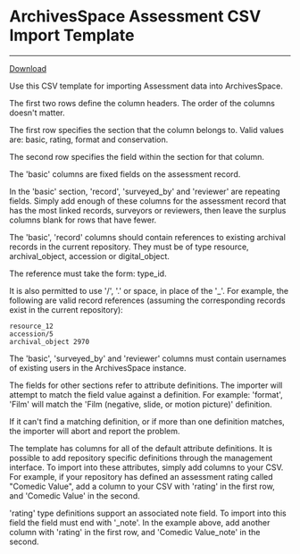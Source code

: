 # ArchivesSpace Assessment CSV Import Template 
--------------------------------------------

[Download](https://raw.githubusercontent.com/archivesspace/archivesspace/master/backend/app/exporters/examples/assessment/aspace_assessment_import_template.csv)

Use this CSV template for importing Assessment data into ArchivesSpace.

The first two rows define the column headers. The order of the columns doesn't matter.

The first row specifies the section that the column belongs to.
Valid values are: basic, rating, format and conservation.

The second row specifies the field within the section for that column.

The 'basic' columns are fixed fields on the assessment record.

In the 'basic' section, 'record', 'surveyed_by' and 'reviewer' are repeating fields.
Simply add enough of these columns for the assessment record that has the most
linked records, surveyors or reviewers, then
leave the surplus columns blank for rows that have fewer.

The 'basic', 'record' columns should contain references to existing archival records in
the current repository. They must be of type resource, archival_object, accession or digital_object.

The reference must take the form: type_id.

It is also permitted to use '/', '.' or space, in place of the '_'. For example, the following
are valid record references (assuming the corresponding records exist in the current repository):

    resource_12
    accession/5
    archival_object 2970

The 'basic', 'surveyed_by' and 'reviewer'  columns must contain usernames of existing users
in the ArchivesSpace instance.

The fields for other sections refer to attribute definitions.
The importer will attempt to match the field value against a definition.
For example: 'format', 'Film' will match the 'Film (negative, slide, or motion picture)' definition.

If it can't find a matching definition, or if more than one definition matches, the importer
will abort and report the problem.

The template has columns for all of the default attribute definitions. It is possible to
add repository specific definitions through the management interface. To import into
these attributes, simply add columns to your CSV. For example, if your repository has
defined an assessment rating called "Comedic Value", add a column to your CSV with 'rating'
in the first row, and 'Comedic Value' in the second.

'rating' type definitions support an associated note field. To import into this field
the field must end with '_note'. In the example above, add another column with 'rating'
in the first row, and 'Comedic Value_note' in the second.
